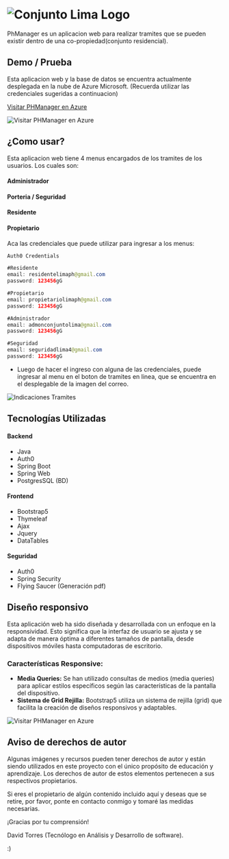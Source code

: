 # ![Conjunto Lima Logo](https://media.discordapp.net/attachments/1178810076207784080/1178810159305347103/LIMA-1-removebg-preview.png?ex=6580ba03&is=656e4503&hm=fee72a9bdcc7f5adfc60585f5fe44c097bd70fa8b18d2cbe2a2796f1f4dc7612&=&format=webp&quality=lossless)  

PhManager es un aplicacion web para realizar tramites que se pueden existir dentro de una co-propiedad(conjunto residencial).

## Demo / Prueba

Esta aplicacion web y la base de datos se encuentra actualmente desplegada en la nube de Azure Microsoft. (Recuerda utilizar las credenciales sugeridas a continuacion)

[Visitar PHManager en Azure](https://phmanager.azurewebsites.net)

![Visitar PHManager en Azure](https://cdn.discordapp.com/attachments/1178810076207784080/1181398456166789120/image.png?ex=6580ea0d&is=656e750d&hm=244ae4aa565f54d1fae55474748a75e6c63e3ccefdeda4a50af32de378c1560a&) 

## ¿Como usar?
Esta aplicacion web tiene 4 menus encargados de los tramites de los usuarios. Los cuales son:
#### Administrador
#### Porteria / Seguridad
#### Residente
#### Propietario
Aca las credenciales que puede utilizar para ingresar a los menus:

```java
Auth0 Credentials

#Residente
email: residentelimaph@gmail.com
password: 123456gG

#Propietario
email: propietariolimaph@gmail.com
password: 123456gG

#Administrador
email: admonconjuntolima@gmail.com
password: 123456gG

#Seguridad
email: seguridadlima4@gmail.com
password: 123456gG
```
- Luego de hacer el ingreso con alguna de las credenciales, puede ingresar al menu en el boton de tramites en linea, que se encuentra en el desplegable de la imagen del correo.

![Indicaciones Tramites](https://cdn.discordapp.com/attachments/1178810076207784080/1181413135446446210/image.png?ex=6580f7b9&is=656e82b9&hm=5fd40132cff6ccfcd743fe13d42f9ef7900de3544eeb13b7a495861dea016f30&)

## Tecnologías Utilizadas

#### Backend
- Java
- Auth0
- Spring Boot
- Spring Web
- PostgresSQL (BD)
#### Frontend
- Bootstrap5
- Thymeleaf
- Ajax
- Jquery
- DataTables
#### Seguridad
- Auth0
- Spring Security
- Flying Saucer (Generación pdf)

## Diseño responsivo

Esta aplicación web ha sido diseñada y desarrollada con un enfoque en la responsividad. Esto significa que la interfaz de usuario se ajusta y se adapta de manera óptima a diferentes tamaños de pantalla, desde dispositivos móviles hasta computadoras de escritorio.

### Características Responsive:


- **Media Queries:** Se han utilizado consultas de medios (media queries) para aplicar estilos específicos según las características de la pantalla del dispositivo.
- **Sistema de Grid Rejilla:** Bootstrap5 utiliza un sistema de rejilla (grid) que facilita la creación de diseños responsivos y adaptables.

![Visitar PHManager en Azure](https://cdn.discordapp.com/attachments/1178810076207784080/1181400267934142484/image.png?ex=6580ebbd&is=656e76bd&hm=6890974010f7a2fa6d2a1e014b9b624b8e22c715a029ff0ae6dba40f4d200095&) 

## Aviso de derechos de autor

Algunas imágenes y recursos pueden tener derechos de autor y están siendo utilizados en este proyecto con el único propósito de educación y aprendizaje. Los derechos de autor de estos elementos pertenecen a sus respectivos propietarios.

Si eres el propietario de algún contenido incluido aquí y deseas que se retire, por favor, ponte en contacto conmigo y tomaré las medidas necesarias.

¡Gracias por tu comprensión!

David Torres (Tecnólogo en Análisis y Desarrollo de software).

:)
